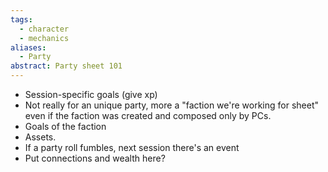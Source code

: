 ```yaml
---
tags:
  - character
  - mechanics
aliases:
  - Party
abstract: Party sheet 101
---
```

- Session-specific goals (give xp)
- Not really for an unique party, more a "faction we're working for sheet" even if the faction was created and composed only by PCs.
- Goals of the faction
- Assets.
- If a party roll fumbles, next session there's an event
- Put connections and wealth here?